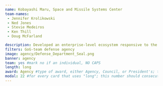```yaml
---
name: Kobayashi Maru, Space and Missile Systems Center
team-names: 
 - Jennifer Krolikowski
 - Ned Jones
 - Stevie Medeiros
 - Ken Thill
 - Doug McFarland

description: Developed an enterprise-level ecosystem responsive to the dynamic and evolving threats found in space. Their agile software practices allow for capability deliveries within days as opposed to years.
filters: GoG-team defense agency
image: agency/Defense_Department_Seal.png
banner: agency
team: yes #mark no if an individual, NO CAPS 
length: long
award: Agency #type of award, either Agency, Council, or President's; this is case sensitive so make sure to match the options listed exactly. This section generates the format of the card
modal: 22 #for every card that uses "long"; this number should consecutively increase and never be the same
---
```

